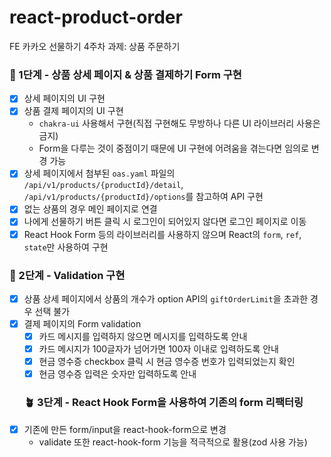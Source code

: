 # react-product-order
FE 카카오 선물하기 4주차 과제: 상품 주문하기
### 🌱 1단계 - 상품 상세 페이지 & 상품 결제하기 Form 구현
- [X] 상세 페이지의 UI 구현
- [X] 상품 결제 페이지의 UI 구현
	- `chakra-ui` 사용해서 구현(직접 구현해도 무방하나 다른 UI 라이브러리 사용은 금지)
	- Form을 다루는 것이 중점이기 때문에 UI 구현에 어려움을 겪는다면 임의로 변경 가능
- [X] 상세 페이지에서 첨부된 `oas.yaml` 파일의 `/api/v1/products/{productId}/detail`, `/api/v1/products/{productId}/options`를 참고하여 API 구현
- [X] 없는 상품의 경우 메인 페이지로 연결
- [X] 나에게 선물하기 버튼 클릭 시 로그인이 되어있지 않다면 로그인 페이지로 이동
- [X] React Hook Form 등의 라이브러리를 사용하지 않으며 React의 `form`, `ref`, `state`만 사용하여 구현
### 🌿 2단계 - Validation 구현
- [X] 상품 상세 페이지에서 상품의 개수가 option API의 `giftOrderLimit`을 초과한 경우 선택 불가
- [X] 결제 페이지의 Form validation
	- [X] 카드 메시지를 입력하지 않으면 메시지를 입력하도록 안내
	- [X] 카드 메시지가 100글자가 넘어가면 100자 이내로 입력하도록 안내
	- [X] 현금 영수증 checkbox 클릭 시 현금 영수증 번호가 입력되었는지 확인
	- [X] 현금 영수증 입력은 숫자만 입력하도록 안내
	### 🪴 3단계 - React Hook Form을 사용하여 기존의 form 리팩터링
- [X] 기존에 만든 form/input을 react-hook-form으로 변경
	- validate 또한 react-hook-form 기능을 적극적으로 활용(zod 사용 가능)